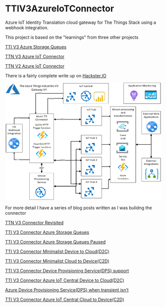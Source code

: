 # TTIV3AzureIoTConnector
Azure IoT Identity Translation cloud gateway for The Things Stack using a webhook integration.

This project is based on the "learnings" from three other projects 

[TTI V3 Azure Storage Queues](https://github.com/KiwiBryn/TTIV3AzureIoTConnector/tree/master/HttpInputStorageQueueOutput)

[TTN V3 Azure IoT Connector](https://github.com/KiwiBryn/TTNV3AzureIoTConnector)

[TTN V2 Azure IoT Connector](https://github.com/KiwiBryn/AzureIoTTheThingsNetworkIntegration)

There is a fairly complete write up on [Hackster.IO](https://www.hackster.io/KiwiBryn/the-things-industries-tti-v3-azure-iot-connector-revisited-db93e8) 

![TTI Gateway Webhook based Architecture](TTIV3GatewayV4.5.png)

For more detail I have a series of blog posts written as I was bulidng the connector

[TTN V3 Connector Revisited](http://blog.devmobile.co.nz/2021/10/04/ttn-v3-connector-revisited/)

[TTI V3 Connector Azure Storage Queues](http://blog.devmobile.co.nz/2021/10/20/tti-v3-connector-azure-storage-queues/)

[TTI V3 Connector Azure Storage Queues Paused](http://blog.devmobile.co.nz/2021/10/23/tti-v3-connector-azure-storage-queues-paused/)

[TTI V3 Connector Minimalist Device to Cloud(D2C)](http://blog.devmobile.co.nz/2021/10/28/tti-v3-connector-minimalist-device-to-cloud/)

[TTI V3 Connector Minimalist Cloud to Device(C2D)](http://blog.devmobile.co.nz/2021/10/31/tti-v3-connector-minimalist-cloud-to-devicec2d/)

[TTI V3 Connector Device Provisioning Service(DPS) support](http://blog.devmobile.co.nz/2021/11/03/tti-v3-connector-device-provisioning-servicedps-support/)

[TTI V3 Connector Azure IoT Central Device to Cloud(D2C)](http://blog.devmobile.co.nz/2021/11/04/tti-v3-connector-cloud-to-devicec2d/)

[Azure Device Provisioning Service(DPS) when transient isn’t](http://blog.devmobile.co.nz/2021/11/14/azure-device-provisioning-servicedps-when-transient-isnt/)

[TTI V3 Connector Azure IoT Central Cloud to Device(C2D)](http://blog.devmobile.co.nz/2021/11/17/tti-v3-connector-azure-iot-central-cloud-to-devicec2d/)
